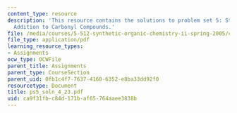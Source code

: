 ```yaml
---
content_type: resource
description: 'This resource contains the solutions to problem set 5: Stereocontrolled
  Addition to Carbonyl Compounds.'
file: /media/courses/5-512-synthetic-organic-chemistry-ii-spring-2005/ca9f31fbc84d171baf65764aaee3838b_ps5_soln_4_23.pdf
file_type: application/pdf
learning_resource_types:
- Assignments
ocw_type: OCWFile
parent_title: Assignments
parent_type: CourseSection
parent_uid: 0fb1c4f7-7637-4160-6352-e8ba33dd92f0
resourcetype: Document
title: ps5_soln_4_23.pdf
uid: ca9f31fb-c84d-171b-af65-764aaee3838b
---
```

